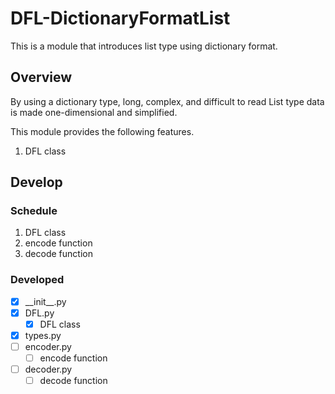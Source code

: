 # DFL-DictionaryFormatList
This is a module that introduces list type using dictionary format.


## Overview
By using a dictionary type, 
long, complex, and difficult to read List type data 
is made one-dimensional and simplified.

This module provides the following features.
1. DFL class


## Develop

### Schedule
1. DFL class
2. encode function
3. decode function

### Developed
- [x] \_\_init__.py
- [x] DFL.py
  - [x] DFL class
- [x] types.py
- [ ] encoder.py
  - [ ] encode function
- [ ] decoder.py
  - [ ] decode function